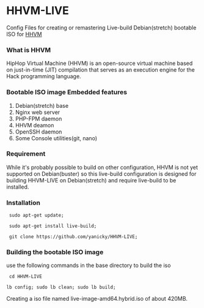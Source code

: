 # HHVM-LIVE
Config Files for creating or remastering Live-build Debian(stretch) bootable ISO for [HHVM](https://hhvm.com)

### What is HHVM

HipHop Virtual Machine (HHVM) is an open-source virtual machine based on just-in-time (JIT) compilation that serves as an execution engine for the Hack programming language.

### Bootable ISO image Embedded features

1. Debian(stretch) base
2. Nginx web server
3. PHP-FPM daemon
4. HHVM deamon
5. OpenSSH daemon
6. Some Console utilities(git, nano)

### Requirement

While it's probably possible to build on other configuration, HHVM is not yet supported on Debian(buster) so this live-build configuration is designed for building HHVM-LIVE on Debian(stretch) and require live-build to be installed.

### Installation
``` sudo apt-get update;```

``` sudo apt-get install live-build;```

``` git clone https://github.com/yanicky/HHVM-LIVE;```

### Building the bootable ISO image
use the following commands in the base directory to build the iso

``` cd HHVM-LIVE```

```lb config; sudo lb clean; sudo lb build;```

Creating a iso file named live-image-amd64.hybrid.iso of about 420MB.
